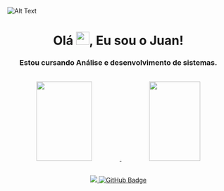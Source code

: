 ![Alt Text](https://github.com/JuanprcDEV/JuanprcDEV/blob/main/Github%20banner.gif)

<h1 align="center">Olá <img src="https://raw.githubusercontent.com/MartinHeinz/MartinHeinz/master/wave.gif" width="30px">, Eu sou o Juan!</h1>

<h3 align="center">Estou cursando Análise e desenvolvimento de sistemas.</p></h3>
<br />

<div align="center">
  <a href="https://github.com/JuanprcDEV">
  <img width="50%" height="180em"  src="https://github-readme-stats.vercel.app/api?username=JuanprcDEV&show_icons=true&theme=dark&include_all_commits=true&count_private=true"/>
  <img width="48%" height="180em" src="https://github-readme-stats.vercel.app/api/top-langs/?username=JuanprcDEV&layout=compact&langs_count=10&theme=dark"/>
</div>
  

##
<div align="center">
<a href="https://github.com/Meghna-DAS/github-profile-views-counter">
    <img src="https://komarev.com/ghpvc/?username=JuanprcDEV">
</a>
<a href="https://github.com/JuanprcDEV?tab=followers"><img src="https://img.shields.io/github/followers/JuanprcDEV?label=Followers&style=social" alt="GitHub Badge"></a>
</div>
